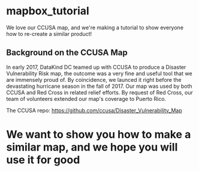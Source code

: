 # mapbox_tutorial
We love our CCUSA map, and we're making a tutorial to show everyone how to re-create a similar product! 

## Background on the CCUSA Map

In early 2017, DataKind DC teamed up with CCUSA to produce a Disaster Vulnerability Risk map, the outcome was a very fine and useful tool that we are immensely proud of. By coincidence, we launced it right before the devastating hurricane season in the fall of 2017. Our map was used by both CCUSA and Red Cross in related relief efforts. By request of Red Cross, our team of volunteers extended our map's coverage to Puerto Rico. 

The CCUSA repo: https://github.com/ccusa/Disaster_Vulnerability_Map



# We want to show you how to make a similar map, and we hope you will use it for good  


# 


